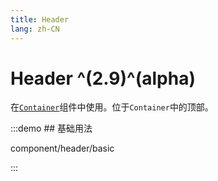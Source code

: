 ```yaml
---
title: Header
lang: zh-CN
---
```


# Header ^(2.9)^(alpha)

在[`Container`](/zh-CN/component/container)组件中使用。位于`Container`中的顶部。

:::demo ## 基础用法

component/header/basic

:::

